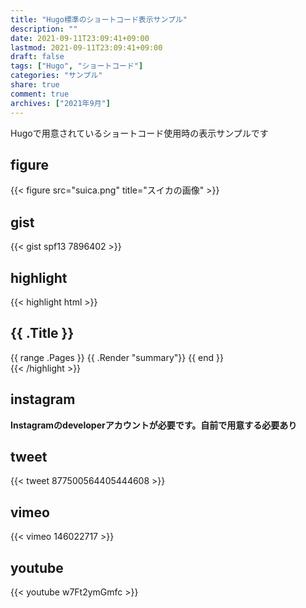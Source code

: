 ```yaml
---
title: "Hugo標準のショートコード表示サンプル"
description: ""
date: 2021-09-11T23:09:41+09:00
lastmod: 2021-09-11T23:09:41+09:00
draft: false
tags: ["Hugo", "ショートコード"]
categories: "サンプル"
share: true
comment: true
archives: ["2021年9月"]
---
```


Hugoで用意されているショートコード使用時の表示サンプルです

## figure

{{< figure src="suica.png" title="スイカの画像" >}}

## gist

{{< gist spf13 7896402 >}}

## highlight

{{< highlight html >}}
<section id="main">
  <div>
   <h1 id="title">{{ .Title }}</h1>
    {{ range .Pages }}
        {{ .Render "summary"}}
    {{ end }}
  </div>
</section>
{{< /highlight >}}


## instagram

**Instagramのdeveloperアカウントが必要です。自前で用意する必要あり**

## tweet

{{< tweet 877500564405444608 >}}

## vimeo

{{< vimeo 146022717 >}}

## youtube

{{< youtube w7Ft2ymGmfc >}}
